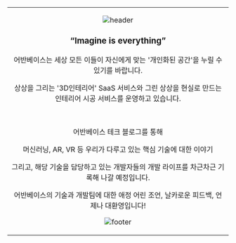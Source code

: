 <table align="center"><tr><td align="center" width="9999">

![header](https://capsule-render.vercel.app/api?type=Wave&color=timeAuto&height=160&animation=fadeIn&section=header&text=&fontSize=60)

<h3>“Imagine is everything”</h3>

어반베이스는 세상 모든 이들이 자신에게 맞는 '개인화된 공간'을 누릴 수 있기를 바랍니다. 

상상을 그리는 '3D인테리어' SaaS 서비스와 그린 상상을 현실로 만드는 인테리어 시공 서비스를 운영하고 있습니다. 

<br>

어반베이스 테크 블로그를 통해

머신러닝, AR, VR 등 우리가 다루고 있는 핵심 기술에 대한 이야기

그리고, 해당 기술을 담당하고 있는 개발자들의 개발 라이프를 차근차근 기록해 나갈 예정입니다.

어반베이스의 기술과 개발팀에 대한 애정 어린 조언, 날카로운 피드백, 언제나 대환영입니다!

![footer](https://capsule-render.vercel.app/api?type=Wave&color=timeAuto&height=160&animation=fadeIn&section=footer&text=&fontSize=60&rotate=-180)

</td></tr></table>
